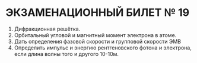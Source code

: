 ЭКЗАМЕНАЦИОННЫЙ БИЛЕТ  № 19
============================

1. Дифракционная решётка.
2. Орбитальный угловой и магнитный момент электрона в атоме.
3. Дать определения фазовой скорости и групповой скорости ЭМВ
4. Определить импульс и энергию рентгеновского фотона и электрона, если длина волны того и другого 10-10м.    